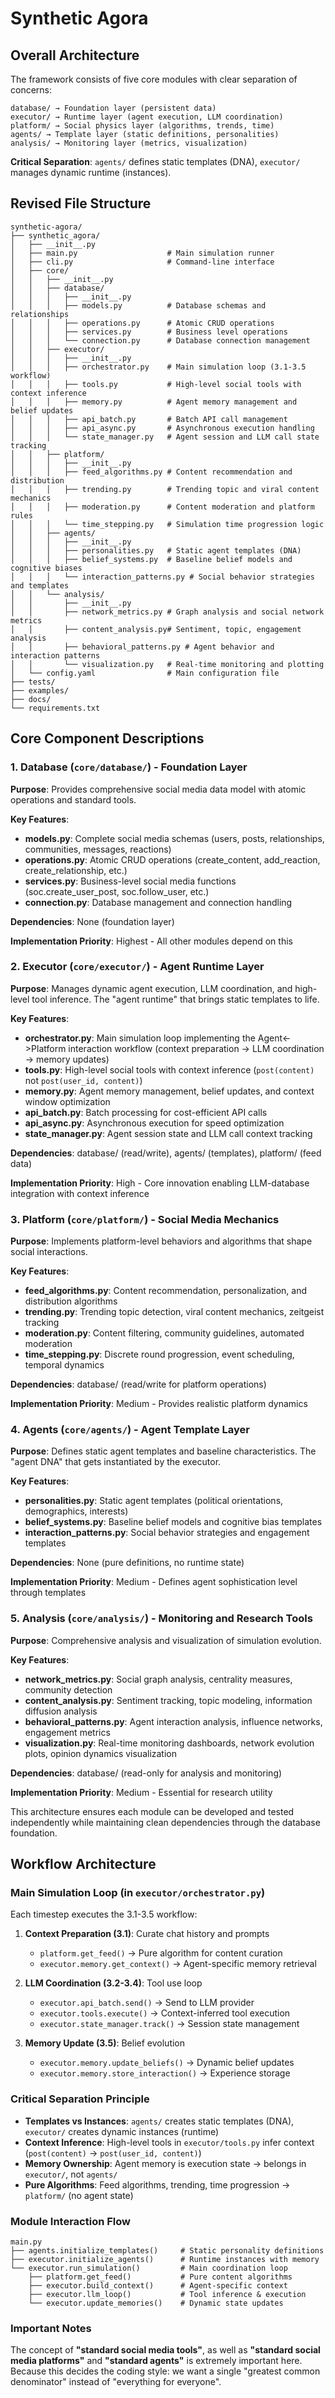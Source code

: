 # Synthetic Agora

## Overall Architecture

The framework consists of five core modules with clear separation of concerns:

```docs
database/ → Foundation layer (persistent data)
executor/ → Runtime layer (agent execution, LLM coordination)
platform/ → Social physics layer (algorithms, trends, time)
agents/ → Template layer (static definitions, personalities)
analysis/ → Monitoring layer (metrics, visualization)
```

**Critical Separation**: `agents/` defines static templates (DNA), `executor/` manages dynamic runtime (instances).

## Revised File Structure

```files
synthetic-agora/
├── synthetic_agora/
│   ├── __init__.py
│   ├── main.py                    # Main simulation runner
│   ├── cli.py                     # Command-line interface
│   ├── core/
│   │   ├── __init__.py
│   │   ├── database/
│   │   │   ├── __init__.py
│   │   │   ├── models.py          # Database schemas and relationships
│   │   │   ├── operations.py      # Atomic CRUD operations  
│   │   │   ├── services.py        # Business level operations
│   │   │   └── connection.py      # Database connection management
│   │   ├── executor/
│   │   │   ├── __init__.py
│   │   │   ├── orchestrator.py    # Main simulation loop (3.1-3.5 workflow)
│   │   │   ├── tools.py           # High-level social tools with context inference
│   │   │   ├── memory.py          # Agent memory management and belief updates
│   │   │   ├── api_batch.py       # Batch API call management
│   │   │   ├── api_async.py       # Asynchronous execution handling
│   │   │   └── state_manager.py   # Agent session and LLM call state tracking
│   │   ├── platform/
│   │   │   ├── __init__.py
│   │   │   ├── feed_algorithms.py # Content recommendation and distribution
│   │   │   ├── trending.py        # Trending topic and viral content mechanics  
│   │   │   ├── moderation.py      # Content moderation and platform rules
│   │   │   └── time_stepping.py   # Simulation time progression logic
│   │   ├── agents/
│   │   │   ├── __init__.py
│   │   │   ├── personalities.py   # Static agent templates (DNA)
│   │   │   ├── belief_systems.py  # Baseline belief models and cognitive biases
│   │   │   └── interaction_patterns.py # Social behavior strategies and templates
│   │   └── analysis/
│   │       ├── __init__.py
│   │       ├── network_metrics.py # Graph analysis and social network metrics
│   │       ├── content_analysis.py# Sentiment, topic, engagement analysis  
│   │       ├── behavioral_patterns.py # Agent behavior and interaction patterns
│   │       └── visualization.py   # Real-time monitoring and plotting
│   └── config.yaml                # Main configuration file
├── tests/
├── examples/  
├── docs/
└── requirements.txt
```

## Core Component Descriptions

### 1. Database (`core/database/`) - Foundation Layer

**Purpose**: Provides comprehensive social media data model with atomic operations and standard tools.

**Key Features**:

- **models.py**: Complete social media schemas (users, posts, relationships, communities, messages, reactions)  
- **operations.py**: Atomic CRUD operations (create_content, add_reaction, create_relationship, etc.)
- **services.py**: Business-level social media functions (soc.create_user_post, soc.follow_user, etc.)
- **connection.py**: Database management and connection handling

**Dependencies**: None (foundation layer)

**Implementation Priority**: Highest - All other modules depend on this

### 2. Executor (`core/executor/`) - Agent Runtime Layer

**Purpose**: Manages dynamic agent execution, LLM coordination, and high-level tool inference. The "agent runtime" that brings static templates to life.

**Key Features**:

- **orchestrator.py**: Main simulation loop implementing the Agent<->Platform interaction workflow (context preparation → LLM coordination → memory updates)
- **tools.py**: High-level social tools with context inference (`post(content)` not `post(user_id, content)`)
- **memory.py**: Agent memory management, belief updates, and context window optimization
- **api_batch.py**: Batch processing for cost-efficient API calls
- **api_async.py**: Asynchronous execution for speed optimization  
- **state_manager.py**: Agent session state and LLM call context tracking

**Dependencies**: database/ (read/write), agents/ (templates), platform/ (feed data)

**Implementation Priority**: High - Core innovation enabling LLM-database integration with context inference

### 3. Platform (`core/platform/`) - Social Media Mechanics

**Purpose**: Implements platform-level behaviors and algorithms that shape social interactions.

**Key Features**:

- **feed_algorithms.py**: Content recommendation, personalization, and distribution algorithms
- **trending.py**: Trending topic detection, viral content mechanics, zeitgeist tracking
- **moderation.py**: Content filtering, community guidelines, automated moderation
- **time_stepping.py**: Discrete round progression, event scheduling, temporal dynamics

**Dependencies**: database/ (read/write for platform operations)

**Implementation Priority**: Medium - Provides realistic platform dynamics

### 4. Agents (`core/agents/`) - Agent Template Layer

**Purpose**: Defines static agent templates and baseline characteristics. The "agent DNA" that gets instantiated by the executor.

**Key Features**:

- **personalities.py**: Static agent templates (political orientations, demographics, interests)
- **belief_systems.py**: Baseline belief models and cognitive bias templates
- **interaction_patterns.py**: Social behavior strategies and engagement templates

**Dependencies**: None (pure definitions, no runtime state)

**Implementation Priority**: Medium - Defines agent sophistication level through templates

### 5. Analysis (`core/analysis/`) - Monitoring and Research Tools

**Purpose**: Comprehensive analysis and visualization of simulation evolution.

**Key Features**:

- **network_metrics.py**: Social graph analysis, centrality measures, community detection
- **content_analysis.py**: Sentiment tracking, topic modeling, information diffusion analysis
- **behavioral_patterns.py**: Agent interaction analysis, influence networks, engagement metrics  
- **visualization.py**: Real-time monitoring dashboards, network evolution plots, opinion dynamics visualization

**Dependencies**: database/ (read-only for analysis and monitoring)

**Implementation Priority**: Medium - Essential for research utility

This architecture ensures each module can be developed and tested independently while maintaining clean dependencies through the database foundation.

## Workflow Architecture

### Main Simulation Loop (in `executor/orchestrator.py`)

Each timestep executes the 3.1-3.5 workflow:

1. **Context Preparation (3.1)**: Curate chat history and prompts
   - `platform.get_feed()` → Pure algorithm for content curation
   - `executor.memory.get_context()` → Agent-specific memory retrieval

2. **LLM Coordination (3.2-3.4)**: Tool use loop
   - `executor.api_batch.send()` → Send to LLM provider
   - `executor.tools.execute()` → Context-inferred tool execution
   - `executor.state_manager.track()` → Session state management

3. **Memory Update (3.5)**: Belief evolution
   - `executor.memory.update_beliefs()` → Dynamic belief updates
   - `executor.memory.store_interaction()` → Experience storage

### Critical Separation Principle

- **Templates vs Instances**: `agents/` creates static templates (DNA), `executor/` creates dynamic instances (runtime)
- **Context Inference**: High-level tools in `executor/tools.py` infer context (`post(content)` → `post(user_id, content)`)
- **Memory Ownership**: Agent memory is execution state → belongs in `executor/`, not `agents/`
- **Pure Algorithms**: Feed algorithms, trending, time progression → `platform/` (no agent state)

### Module Interaction Flow

```workflow
main.py
├── agents.initialize_templates()     # Static personality definitions
├── executor.initialize_agents()      # Runtime instances with memory
└── executor.run_simulation()         # Main coordination loop
    ├── platform.get_feed()           # Pure content algorithms
    ├── executor.build_context()      # Agent-specific context
    ├── executor.llm_loop()           # Tool inference & execution
    └── executor.update_memories()    # Dynamic state updates
```

### Important Notes

The concept of **"standard social media tools"**, as well as **"standard social media platforms"** and **"standard agents"** is extremely important here. Because this decides the coding style: we want a single "greatest common denominator" instead of "everything for everyone".
